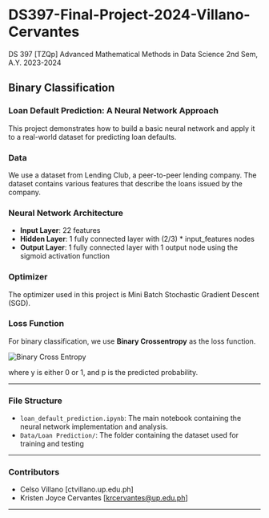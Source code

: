 # DS397-Final-Project-2024-Villano-Cervantes
DS 397 [TZQp] Advanced Mathematical Methods in Data Science
2nd Sem, A.Y. 2023-2024

## Binary Classification

### Loan Default Prediction: A Neural Network Approach

This project demonstrates how to build a basic neural network and apply it to a real-world dataset for predicting loan defaults.

### Data

We use a dataset from Lending Club, a peer-to-peer lending company. The dataset contains various features that describe the loans issued by the company.

### Neural Network Architecture

- **Input Layer**: 22 features
- **Hidden Layer**: 1 fully connected layer with (2/3) * input_features nodes
- **Output Layer**: 1 fully connected layer with 1 output node using the sigmoid activation function

### Optimizer

The optimizer used in this project is Mini Batch Stochastic Gradient Descent (SGD).

### Loss Function

For binary classification, we use **Binary Crossentropy** as the loss function.

<img src="https://latex.codecogs.com/svg.latex?\Large&space;L%20=%20-\left[y%20\ln(p)%20+%20(1-y)%20\ln(1-p)\right]" title="Binary Cross Entropy" />

where y is either 0 or 1, and p is the predicted probability.

---

### File Structure

- `loan_default_prediction.ipynb`: The main notebook containing the neural network implementation and analysis.
- `Data/Loan Prediction/`: The folder containing the dataset used for training and testing

---

### Contributors

- Celso Villano [ctvillano.up.edu.ph]
- Kristen Joyce Cervantes [krcervantes@up.edu.ph]


---
